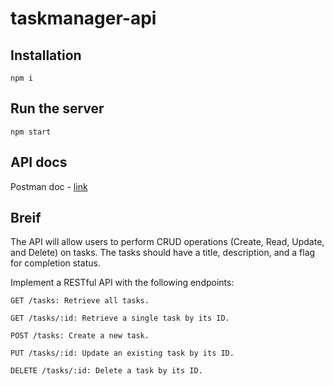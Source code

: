 # taskmanager-api

## Installation

```shell
npm i
```

## Run the server

```shell
npm start
```

## API docs

Postman doc - [ link ](https://documenter.getpostman.com/view/7984450/2s93Y3wMNx)

## Breif

The API will allow users to perform CRUD operations (Create, Read, Update, and Delete) on tasks. The tasks should have a title, description, and a flag for completion status.

Implement a RESTful API with the following endpoints:

```
GET /tasks: Retrieve all tasks.

GET /tasks/:id: Retrieve a single task by its ID.

POST /tasks: Create a new task.

PUT /tasks/:id: Update an existing task by its ID.

DELETE /tasks/:id: Delete a task by its ID.
```
